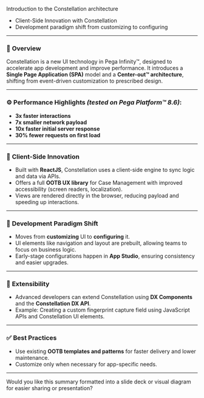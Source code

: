 Introduction to the Constellation architecture
- Client-Side Innovation with Constellation
- Development paradigm shift from customizing to configuring

---

### 🚀 **Overview**
Constellation is a new UI technology in Pega Infinity™, designed to accelerate app development and improve performance. It introduces a **Single Page Application (SPA)** model and a **Center-out™ architecture**, shifting from event-driven customization to prescribed design.

---

### ⚙️ **Performance Highlights** *(tested on Pega Platform™ 8.6)*:
- **3x faster interactions**
- **7x smaller network payload**
- **10x faster initial server response**
- **30% fewer requests on first load**

---

### 🧠 **Client-Side Innovation**
- Built with **ReactJS**, Constellation uses a client-side engine to sync logic and data via APIs.
- Offers a full **OOTB UX library** for Case Management with improved accessibility (screen readers, localization).
- Views are rendered directly in the browser, reducing payload and speeding up interactions.

---

### 🔧 **Development Paradigm Shift**
- Moves from **customizing** UI to **configuring** it.
- UI elements like navigation and layout are prebuilt, allowing teams to focus on business logic.
- Early-stage configurations happen in **App Studio**, ensuring consistency and easier upgrades.

---

### 🧩 **Extensibility**
- Advanced developers can extend Constellation using **DX Components** and the **Constellation DX API**.
- Example: Creating a custom fingerprint capture field using JavaScript APIs and Constellation UI elements.

---

### ✅ **Best Practices**
- Use existing **OOTB templates and patterns** for faster delivery and lower maintenance.
- Customize only when necessary for app-specific needs.

---

Would you like this summary formatted into a slide deck or visual diagram for easier sharing or presentation?
